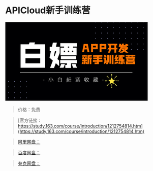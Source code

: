 # APICloud新手训练营

![img](../../../assets/study163/free/8dcfea2bbf274e8abb23a6b5210aca12.jpg)

> 价格：免费

> [官方链接：https://study.163.com/course/introduction/1212754814.htm](https://study.163.com/course/introduction/1212754814.htm)

> [阿里网盘：]()

> [百度网盘：]()

> [夸克网盘：]()

